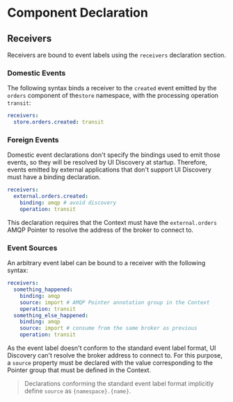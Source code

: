 # Component Declaration

## Receivers

Receivers are bound to event labels using the `receivers` declaration section.

### Domestic Events

The following syntax binds a receiver to the `created` event emitted by the `orders` component of
the`store` namespace, with the processing operation `transit`:

```yaml
receivers:
  store.orders.created: transit
```

### Foreign Events

Domestic event declarations don't specify the bindings used to emit those events, so they will be
resolved by UI Discovery at startup. Therefore, events emitted by external applications that don't
support UI Discovery must have a binding declaration.

```yaml
receivers:
  external.orders.created:
    binding: amqp # avoid discovery
    operation: transit
```

This declaration requires that the Context must have the `external.orders` AMQP Pointer to resolve
the address of the broker to connect to.

### Event Sources

An arbitrary event label can be bound to a receiver with the following syntax:

```yaml
receivers:
  something_happened:
    binding: amqp
    source: import # AMQP Pointer annotation group in the Context
    operation: transit
  something_else_happened:
    binding: amqp
    source: import # consume from the same broker as previous
    operation: transit
```

As the event label doesn't conform to the standard event label format, UI Discovery can't resolve
the broker address to connect to. For this purpose, a `source` property must be declared with the
value corresponding to the Pointer group that must be defined in the Context.

> Declarations conforming the standard event label format implicitly define `source`
> as `{namespace}.{name}`.
